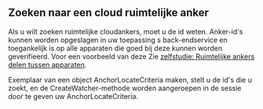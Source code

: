 ## <a name="locating-a-cloud-spatial-anchor"></a>Zoeken naar een cloud ruimtelijke anker

Als u wilt zoeken ruimtelijke cloudankers, moet u de id weten. Anker-id's kunnen worden opgeslagen in uw toepassing s back-endservice en toegankelijk is op alle apparaten die goed bij deze kunnen worden geverifieerd. Voor een voorbeeld van deze Zie [zelfstudie: Ruimtelijke ankers delen tussen apparaten](/azure/spatial-anchors/tutorials/tutorial-share-anchors-across-devices/).

Exemplaar van een object AnchorLocateCriteria maken, stelt u de id's die u zoekt, en de CreateWatcher-methode worden aangeroepen in de sessie door te geven uw AnchorLocateCriteria.
